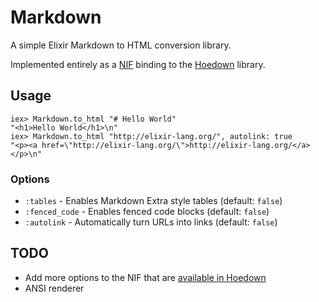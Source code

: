 # Markdown

A simple Elixir Markdown to HTML conversion library.

Implemented entirely as a [NIF][1] binding to the [Hoedown][2] library.

## Usage

```iex
iex> Markdown.to_html "# Hello World"
"<h1>Hello World</h1>\n"
iex> Markdown.to_html "http://elixir-lang.org/", autolink: true
"<p><a href=\"http://elixir-lang.org/\">http://elixir-lang.org/</a></p>\n"
```

### Options

* `:tables` - Enables Markdown Extra style tables (default: `false`)
* `:fenced_code` - Enables fenced code blocks (default: `false`)
* `:autolink` - Automatically turn URLs into links (default: `false`)

## TODO

* Add more options to the NIF that are [available in Hoedown][3]
* ANSI renderer

[1]: http://www.erlang.org/doc/tutorial/nif.html
[2]: https://github.com/hoedown/hoedown
[3]: https://github.com/craigbarnes/hoedown/blob/09cfaed19d037e82739f8336f8a7ceb5cbf1ce35/examples/hoedown.c#L17
